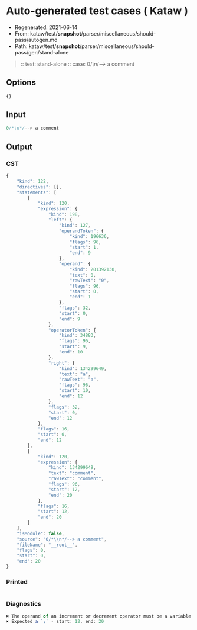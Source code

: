# Auto-generated test cases ( Kataw )
- Regenerated: 2021-06-14
- From: kataw/test/__snapshot__/parser/miscellaneous/should-pass/autogen.md
- Path: kataw/test/__snapshot__/parser/miscellaneous/should-pass/gen/stand-alone
> :: test: stand-alone
> :: case: 0/*\n*/--> a comment
## Options

`````js
{}
`````
## Input

`````js
0/*\n*/--> a comment
`````
## Output

### CST

```javascript
{
    "kind": 122,
    "directives": [],
    "statements": [
        {
            "kind": 120,
            "expression": {
                "kind": 198,
                "left": {
                    "kind": 127,
                    "operandToken": {
                        "kind": 196636,
                        "flags": 96,
                        "start": 1,
                        "end": 9
                    },
                    "operand": {
                        "kind": 201392130,
                        "text": 0,
                        "rawText": "0",
                        "flags": 96,
                        "start": 0,
                        "end": 1
                    },
                    "flags": 32,
                    "start": 0,
                    "end": 9
                },
                "operatorToken": {
                    "kind": 34883,
                    "flags": 96,
                    "start": 9,
                    "end": 10
                },
                "right": {
                    "kind": 134299649,
                    "text": "a",
                    "rawText": "a",
                    "flags": 96,
                    "start": 10,
                    "end": 12
                },
                "flags": 32,
                "start": 0,
                "end": 12
            },
            "flags": 16,
            "start": 0,
            "end": 12
        },
        {
            "kind": 120,
            "expression": {
                "kind": 134299649,
                "text": "comment",
                "rawText": "comment",
                "flags": 96,
                "start": 12,
                "end": 20
            },
            "flags": 16,
            "start": 12,
            "end": 20
        }
    ],
    "isModule": false,
    "source": "0/*\\n*/--> a comment",
    "fileName": "__root__",
    "flags": 0,
    "start": 0,
    "end": 20
}
```

### Printed

```javascript

```

### Diagnostics

```javascript
✖ The operand of an increment or decrement operator must be a variable or a property access - start: 1, end: 9
✖ Expected a `;` - start: 12, end: 20

```

